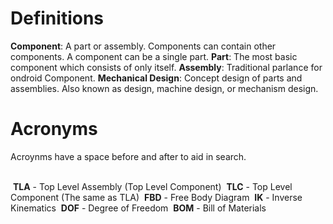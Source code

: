 # Definitions
__Component__: A part or assembly. Components can contain other components. A component can be a single part.
__Part__: The most basic component which consists of only itself. 
__Assembly__: Traditional parlance for ondroid Component.
__Mechanical Design__: Concept design of parts and assemblies. Also known as design, machine design, or mechanism design.

# Acronyms
Acroynms have a space before and after to aid in search.<br><br>

&nbsp;__TLA__ - Top Level Assembly (Top Level Component) 
&nbsp;__TLC__ - Top Level Component (The same as TLA)
&nbsp;__FBD__ - Free Body Diagram
&nbsp;__IK__ - Inverse Kinematics
&nbsp;__DOF__ - Degree of Freedom
&nbsp;__BOM__ - Bill of Materials
